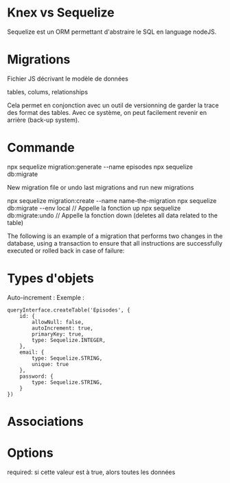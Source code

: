 # Knex vs Sequelize
Sequelize est un ORM permettant d'abstraire le SQL en language nodeJS.

# Migrations
Fichier JS décrivant le modèle de données

tables, colums, relationships

Cela permet en conjonction avec un outil de versionning de garder la trace des format des tables.
Avec ce système, on peut facilement revenir en arrière (back-up system).

# Commande
npx sequelize migration:generate --name episodes
npx sequelize db:migrate

New migration file or undo last migrations and run new migrations

npx sequelize migration:create --name name-the-migration
npx sequelize db:migrate --env local // Appelle la fonction up
npx sequelize db:migrate:undo // Appelle la fonction down (deletes all data related to the table)

The following is an example of a migration that performs two changes in the database, using a transaction to ensure that all instructions are successfully executed or rolled back in case of failure:

# Types d'objets

Auto-increment : 
Exemple : 
```JS
queryInterface.createTable('Episodes', {
    id: {
        allowNull: false,
        autoIncrement: true,
        primaryKey: true,
        type: Sequelize.INTEGER,
    },
    email: {
        type: Sequelize.STRING,
        unique: true
    },
    password: {
        type: Sequelize.STRING,
    }
})
```

# Associations
# Options
required: si cette valeur est à true, alors toutes les données
